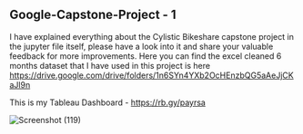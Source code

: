 ## Google-Capstone-Project - 1 
I have explained everything about the Cylistic Bikeshare capstone project in the jupyter file itself, 
please have a look into it and share your valuable feedback for more improvements.
Here you can find the excel cleaned 6 months dataset that I have used in this project is here https://drive.google.com/drive/folders/1n6SYn4YXb2OcHEnzbQG5aAeJjCKaJl9n

This is my Tableau Dashboard - https://rb.gy/payrsa

![Screenshot (119)](https://user-images.githubusercontent.com/62151491/228126310-f4c2bead-197f-46da-acae-30941ef8738e.png)

